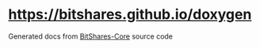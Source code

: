 # https://bitshares.github.io/doxygen
Generated docs from [BitShares-Core](https://github.com/bitshares/bitshares-core) source code
